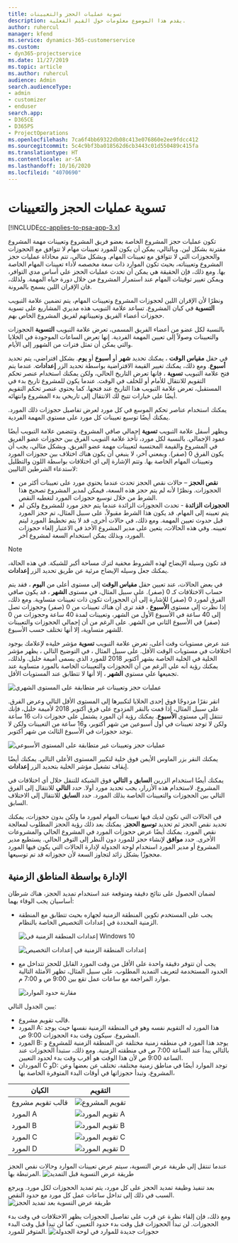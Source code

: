 ```yaml
---
title: تسوية عمليات الحجز والتعيينات
description: يقدم هذا الموضوع معلومات حول القيم الفعلية.
author: ruhercul
manager: kfend
ms.service: dynamics-365-customerservice
ms.custom:
- dyn365-projectservice
ms.date: 11/27/2019
ms.topic: article
ms.author: ruhercul
audience: Admin
search.audienceType:
- admin
- customizer
- enduser
search.app:
- D365CE
- D365PS
- ProjectOperations
ms.openlocfilehash: 7ca6f4bb69322db08c413e076860e2ee9fdcc412
ms.sourcegitcommit: 5c4c9bf3ba018562d6cb3443c01d550489c415fa
ms.translationtype: HT
ms.contentlocale: ar-SA
ms.lasthandoff: 10/16/2020
ms.locfileid: "4070690"
---
```

# <a name="reconcile-bookings-and-assignments"></a>تسوية عمليات الحجز والتعيينات

[!INCLUDE[cc-applies-to-psa-app-3.x](../includes/cc-applies-to-psa-app-3x.md)]

تكون عمليات حجز المشروع الخاصة بعضو فريق المشروع وتعيينات مهمة المشروع مقترنة بشكل لين. وبالتالي، يمكن أن يكون للمورد تعيينات مهام لا تتوافق مع الحجوزات والحجوزات التي لا تتوافق مع تعيينات المهام. وبشكل مثالي، تتم محاذاة عمليات حجز المشروع وتعييناته، بحيث تكون الموارد ذات سعة مخصصه لأداء تعيينات المهام الخاصة بها. ومع ذلك، فإن الحقيقة هي يمكن أن تحدث عمليات الحجز علي أساس مدي التوافر، ويمكن تغيير توقيتات المهام عند استمرار المشروع من خلال دورة حياه المهمة. ولذلك، فان الإقران اللين يسمح بالمرونة.

ونظرًا لأن الإقران اللين لحجوزات المشروع وتعيينات المهام، يتم تضمين علامة التبويب **التسوية** في كيان المشروع. تساعد علامة التبويب هذه مديري المشاريع على تسوية حجوزات أعضاء الفريق وتعييناتهم لفريق المشروع الخاص بهم.

بالنسبة لكل عضو من أعضاء الفريق المسمى، تعرض علامة التبويب **التسوية** الحجوزات والتعيينات وصولاً إلى تعيين المهمة الفردية. إنها تعرض الساعات الموجودة في الخلايا والتي يمكن أن تمثل فترات من الشهور إلى الأيام.

في حقل **مقياس الوقت** ، يمكنك تحديد **شهر** أو **أسبوع** أو **يوم**. بشكل افتراضي، يتم تحديد **أسبوع**. ومع ذلك، يمكنك تغيير القيمة الافتراضية بواسطة تحديد الزر **إعدادات**. عندما يتم فتح علامة التبويب **تسوية** ، فانها تعرض التاريخ الحالي، ولكن يمكنك استخدام عنصر تحكم التقويم للانتقال للأمام أو للخلف في الوقت. عندما يكون للمشروع تاريخ بدء في المستقبل، تعرض علامة التبويب هذا التاريخ عند فتحها. كما يحتوي عنصر تحكم التقويم أيضًا على خيارات تتيح لك الانتقال إلى تاريخي بدء المشروع وانتهائه.

يمكنك استخدام عناصر تحكم الموسع في كل مورد لعرض تفاصيل حجوزات ذلك المورد. يمكنك أيضًا توسيع تعيينات كل مورد على مستوي المهمة الفردية.

ويظهر أسفل علامة التبويب **تسوية** إجمالي صافي المشروع، وتتضمن علامة التبويب أيضًا عمود الإجمالي. بالنسبة لكل مورد، تأخذ علامة التبويب الفرق بين حجوزات عضو الفريق في المشروع والقيمة المحتسبة لتعيينات مهمة عضو الفريق. وبشكل مثالي، يجب أن يكون الفرق 0 (صفر). وبمعني آخر، لا ينبغي أن يكون هناك اختلاف بين حجوزات المورد وتعيينات المهام الخاصة بها. وتتم الإشارة إلى اي اختلافات بواسطة اللون والتظليل لاستدعاء الشرطين التاليين:

- **نقص الحجز** – حالات نقص الحجز تحدث عندما يحتوي مورد على تعيينات أكثر من الحجوزات. ونظرًا لأنه لم يتم حجز هذه السعة، فيمكن لمدير المشروع تصحيح هذا الشرط من خلال توسيع حجوزات المورد لتغطيه النقص.
- **الحجوزات الزائدة** - تحدث الحجوزات الزائدة عندما يتم حجز مورد للمشروع ولكن لم يتم تعيينه إلى المهام. قد يكون هذا الشرط مقبولاً، على سبيل المثال، تم حجز المورد قبل حدوث تعيين المهمة. ومع ذلك، في حالات أخرى، قد لا يتم تخطيط المورد ليتم تعيينه. وفي هذه الحالات، يتعين على مدير المشروع الأخذ في الاعتبار إلغاء حجوزات المورد، وبذلك يمكن استخدام السعة لمشروع آخر.

> [!NOTE]
> قد تكون وسيلة الإيضاح لهذه الشروط مخفية لترك مساحة أكبر للشبكة. في هذه الحالة، يمكنك جعل وسيله الإيضاح مرئية عن طريق تحديد الزر **إعدادات**.

في بعض الحالات، عند تعيين حقل **مقياس الوقت** إلى مستوى أعلى من **اليوم** ، فقد يتم حساب الاختلافات كـ 0 (صفر). على سبيل المثال، في مستوى **الشهر** ، قد يكون صافي الفرق لمورد 0 (صفر) للإشارة إلى أن الحجوزات تكون ذات تعيينات متساوية. ومع ذلك، إذا نظرت إلى مستوى **الأسبوع** ، فقد ترى أن هناك تعيينات من 0 (صفر) وحجوزات تصل إلى 40 ساعة في الأسبوع الأول من الشهر، وتعيينات لمدة 40 ساعة وحجوزات من 0 (صفر) في الأسبوع الثاني من الشهر. على الرغم من أن إجمالي الحجوزات والتعيينات للشهر متساوية، إلا أنها تختلف حسب الأسبوع.

عند عرض مستويات وقت أعلى، تعرض علامة التبويب **تسوية** مؤشر خليةه لإعلامك بوجود اختلافات في مستويات الوقت الأقل. على سبيل المثال ، في التوضيح التالي ، يظهر مؤشر الخلية في الخلية الخاصة بشهر أكتوبر 2018 للمورد الذي يسمى أميمة خليل. ولذلك، يمكنك رؤية أنه علي الرغم من أن الحجوزات والتعيينات الخاصة بالمورد متساوية عند تجميعها علي مستوي **الشهر** ، إلا أنها لا تتطابق عند المستويات الأقل.

![عمليات حجز وتعيينات غير متطابقة على المستوى الشهري](media/reconcile-assignments-01.JPG)

انقر نقرًا مزدوجًا فوق إحدى الخلايا لتكبيرها إلى المستوى الأقل التالي وعرض الفرق. على سبيل المثال، إذا قمت بالنقر المزدوج على فرق أكتوبر 2018 لأميمة خليل، فإنك تنتقل إلى مستوى **الأسبوع**. يمكنك رؤية أن المورد يشتمل على حجوزات ذات 16 ساعة ولكن لا توجد تعيينات في أول أسبوعين من شهر أكتوبر، و16 ساعة من التعيينات ولكن لا توجد حجوزات في الأسبوع الثالث من شهر أكتوبر.

![عمليات حجز وتعيينات غير متطابقة على المستوى الأسبوعي](media/reconcile-assignments-02.JPG)

يمكنك النقر بزر الماوس الأيمن فوق خلية لتكبير المستوى الأعلى التالي. يمكنك أيضًا إيقاف تشغيل مؤشر الخلية بتحديد الزر **إعدادات**. 

يمكنك أيضُا استخدام الزرين **السابق** و **التالي** فوق الشبكة للتنقل خلال أي اختلافات في المشروع. لاستخدام هذه الأزرار، يجب تحديد مورد أولا. حدد **التالي** للانتقال إلى الفرق التالي بين الحجوزات والتعيينات الخاصة بذلك المورد. حدد **السابق** للانتقال إلى الاختلاف السابق.

في الحالات التي تكون لديك فيها تعيينات المهام لمورد ما ولكن بدون حجوزات، يمكنك تحديد نقص الحجز ثم تحديد **توسيع الحجز**. يمكنك بعد ذلك رؤية الحجز المطلوب لمعالجة نقص المورد. يمكنك أيضًا عرض حجوزات المورد في المشروع الحالي والمشروعات الأخرى. حدد **موافق** لإنشاء حجز للمورد دون النظر إلى التوفر الحالي. يستطيع مدير المشروع أو مدير المورد استخدام لوحة الجدولة لإدارة الحالات التي يكون فيها المورد محجوزًا بشكل زائد لتجاوز السعة لأن حجوزاته قد تم توسيعها.

## <a name="managing-with-time-zones"></a>الإدارة بواسطة المناطق الزمنية
لضمان الحصول على نتائج دقيقة ومتوقعة عند استخدام تمديد الحجز، هناك شرطان أساسيان يجب الوفاء بهما:  

- يجب على المستخدم تكوين المنطقة الزمنية لجهازه بحيث تتطابق مع المنطقة الزمنية المحددة في إعدادات التخصيص الخاصة بالنظام.
 
  ![إعدادات المنطقة الزمنية في Windows 10](media/reconcile-assignments-03.png)

  ![إعدادات المنطقة الزمنية في إعدادات التخصيص](media/reconcile-assignments-04.png)
 
- يجب أن تتوفر دقيقة واحدة على الأقل من وقت المورد القابل للحجز تتداخل مع الحدود المستخدمة لتعريف التمديد المطلوب. على سبيل المثال، تظهر الأمثلة التالية موارد المراجعة مع ساعات عمل تقع بين 9:00 ص و 7:00 م. 

  ![مقارنة حدود الموارد](media/reconcile-assignments-05.png)

يبين الجدول التالي:

- قالب تقويم مشروع.
- المورد A: هذا المورد له التقويم نفسه وهو في المنطقة الزمنية نفسها حيث يوجد المشروع. سيكون وقت بدء الحجوزات 9:00 ص.
- المورد B: يوجد هذا المورد في منطقه زمنية مختلفة عن المنطقة الزمنية للمشروع و بالتالي يبدأ عند الساعة 7:00 ص في منطقته الزمنية. ومع ذلك، ستبدأ الحجوزات عند الساعة 9:00 ص لأن هذا الوقت هو أقرب وقت بدء لحدود التعيين.
- الموردان C وD: توجد الموارد أيضًا في مناطق زمنية مختلفة، تختلف عن بعضها وعن المشروع، وتبدأ حجوزاتها في أوقات البدء المتوفرة الخاصة بها،

|الكيان  |التقويم  |
|-|-|
|قالب تقويم مشروع   | ![تقويم المشروع](media/reconcile-assignments-06.png) |
|المورد A  | ![تقويم المورد A](media/reconcile-assignments-06.png) |
|المورد B  |  ![تقويم المورد B](media/reconcile-assignments-07.png) |
|المورد C  |  ![تقويم المورد C](media/reconcile-assignments-08.png) |
|المورد D  | ![تقويم المورد D](media/reconcile-assignments-09.png)  |
 
عندما تنتقل إلى طريقة عرض التسوية، سيتم عرض تعيينات الموارد وحالات نقص الحجز المرتبطة بها.
 ![طريقة عرض التسوية قبل التمديد](media/reconcile-assignments-10.png)

بعد تنفيذ وظيفة تمديد الحجز على كل مورد، يتم تمديد الحجوزات لكل مورد. ويرجع السبب في ذلك إلى تداخل ساعات عمل كل مورد مع حدود النقص.
 ![طريقة عرض التسوية بعد تمديد الحجز](media/reconcile-assignments-11.png) 

ومع ذلك، فإن إلقاء نظرة عن قرب على تفاصيل الحجوزات يظهر الاختلافات في وقت بدء الحجوزات. لن تبدأ الحجوزات قبل وقت بدء حدود التعيين، كما لن تبدأ قبل وقت البدء المتوفر للمورد.
 ![حجوزات جديدة للموارد في لوحة الجدولة](media/reconcile-assignments-12.png)
